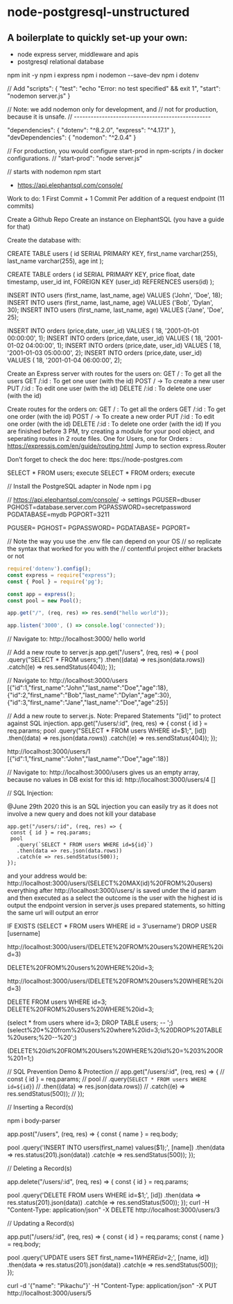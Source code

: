 # node-postgresql-unstructured

## A boilerplate to quickly set-up your own:
- node express server, middleware and apis
- postgresql relational database




npm init -y
npm i express
npm i nodemon --save-dev
npm i dotenv


// Add
  "scripts": {
    "test": "echo \"Error: no test specified\" && exit 1",
    "start": "nodemon server.js"
  }


// Note: we add nodemon only for development, and 
// not for production, because it is unsafe. 
// -------------------------------------------------


  "dependencies": {
    "dotenv": "^8.2.0",
    "express": "^4.17.1"
  },
  "devDependencies": {
    "nodemon": "^2.0.4"
  }


// For production, you would configure start-prod in npm-scripts / in docker configurations.
// "start-prod": "node server.js"


// starts with nodemon
npm start


* https://api.elephantsql.com/console/


Work to do: 1 First Commit + 1 Commit Per addition of a request endpoint (11 commits)

Create a Github Repo
Create an  instance on ElephantSQL (you have a guide for that)  

Create the database with: 


CREATE TABLE users (
   id  SERIAL PRIMARY KEY,
   first_name varchar(255),
   last_name varchar(255),
   age int
);
 
CREATE TABLE orders (
   id  SERIAL PRIMARY KEY,
   price float,
   date timestamp,
   user_id int,
   FOREIGN KEY (user_id) REFERENCES users(id)
);
 
INSERT INTO users (first_name, last_name, age) VALUES ('John', 'Doe', 18);
INSERT INTO users (first_name, last_name, age) VALUES ('Bob', 'Dylan', 30);
INSERT INTO users (first_name, last_name, age) VALUES ('Jane', 'Doe', 25);
 
 
INSERT INTO orders (price,date, user_id) VALUES ( 18, '2001-01-01 00:00:00', 1);
INSERT INTO orders (price,date, user_id) VALUES ( 18, '2001-01-02 04:00:00', 1);
INSERT INTO orders (price,date, user_id) VALUES ( 18, '2001-01-03 05:00:00', 2);
INSERT INTO orders (price,date, user_id) VALUES ( 18, '2001-01-04 06:00:00', 2);


Create an Express server with routes for the users on:
GET  /  : To get all the users 
GET  /:id :  To get one user (with the id) 
POST / -> To create a new user 
PUT /:id  :  To edit one user (with the id) 
DELETE  /:id : To delete one user (with the id) 

Create routes for the orders on:
GET  /  : To get all the orders 
GET  /:id :  To get one order (with the id) 
POST / -> To create a new order
PUT /:id  :  To edit one order (with the id) 
DELETE  /:id : To delete one order (with the id)
If you are finished before 3 PM, try creating a module for your pool object, and seperating routes in 2 route files. One for Users, one for Orders : https://expressjs.com/en/guide/routing.html
        Jump to section express.Router


Don’t forget to check the doc here: ttps://node-postgres.com











SELECT * FROM users;
execute
SELECT * FROM orders;
execute


// Install the PostgreSQL adapter in Node
npm i pg


// https://api.elephantsql.com/console/ -> settings
PGUSER=dbuser
PGHOST=database.server.com
PGPASSWORD=secretpassword
PGDATABASE=mydb
PGPORT=3211


PGUSER=<value-same>
PGHOST=<value>
PGPASSWORD=<value>
PGDATABASE=<value-same>
PGPORT=<value>



// Note the way you use the .env file can depend on your OS
// so replicate the syntax that worked for you with the 
// contentful project either brackets or not



``` express.js
require('dotenv').config();
const express = require("express");
const { Pool } = require('pg');

const app = express();
const pool = new Pool();

app.get("/", (req, res) => res.send("hello world"));

app.listen('3000', () => console.log('connected'));
```


// Navigate to: http://localhost:3000/
hello world


// Add a new route to server.js
app.get("/users", (req, res) => {
  pool
    .query("SELECT * FROM users;")
    .then((data) => res.json(data.rows))
    .catch((e) => res.sendStatus(404));
});


// Navigate to: http://localhost:3000/users
[{"id":1,"first_name":"John","last_name":"Doe","age":18},{"id":2,"first_name":"Bob","last_name":"Dylan","age":30},{"id":3,"first_name":"Jane","last_name":"Doe","age":25}]


// Add a new route to server.js. Note: Prepared Statements "[id]" to protect against SQL injection.
app.get("/users/:id", (req, res) => {
  const { id } = req.params;
  pool
    .query("SELECT * FROM users WHERE id=$1;", [id])
    .then((data) => res.json(data.rows))
    .catch((e) => res.sendStatus(404));
});


http://localhost:3000/users/1
[{"id":1,"first_name":"John","last_name":"Doe","age":18}]

// Navigate to: http://localhost:3000/users gives us an empty array, because no values in DB exist for this id:
http://localhost:3000/users/4
[]


// SQL Injection:

@June 29th 2020 this is an SQL injection you can easily try as it does not involve a new query and does not kill your database

```
app.get("/users/:id", (req, res) => {
 const { id } = req.params;
 pool
   .query(`SELECT * FROM users WHERE id=${id}`)
   .then(data => res.json(data.rows))
   .catch(e => res.sendStatus(500));
});
```
and your address would be: http://localhost:3000/users/(SELECT%20MAX(id)%20FROM%20users)
everything after http://localhost:3000/users/ is saved under the id param and then executed as a select 
the outcome is the user with the highest id is output
the endpoint version in server.js uses prepared statements, so hitting the same url will output an error


IF  EXISTS (SELECT * FROM users WHERE id = 3'username')
DROP USER [username]

http://localhost:3000/users/(DELETE%20FROM%20users%20WHERE%20id=3)

DELETE%20FROM%20users%20WHERE%20id=3;

http://localhost:3000/users/(DELETE%20FROM%20users%20WHERE%20id=3)

DELETE FROM users WHERE id=3;
DELETE%20FROM%20users%20WHERE%20id=3;

(select * from users where id=3; DROP TABLE users; -- ';)
(select%20*%20from%20users%20where%20id=3;%20DROP%20TABLE%20users;%20--%20';)

(DELETE%20id%20FROM%20Users%20WHERE%20id%20=%203%20OR%201=1;)


// SQL Prevention Demo & Protection
// app.get("/users/:id", (req, res) => {
//   const { id } = req.params;
//   pool
//     .query(`SELECT * FROM users WHERE id=${id}`)
//     .then((data) => res.json(data.rows))
//     .catch((e) => res.sendStatus(500));
// });


// Inserting a Record(s)

npm i body-parser


app.post("/users", (req, res) => {
 const { name } = req.body;

 pool
   .query('INSERT INTO users(first_name) values($1);', [name])
   .then(data => res.status(201).json(data))
   .catch(e => res.sendStatus(500));
});


// Deleting a Record(s)


app.delete("/users/:id", (req, res) => {
 const { id } = req.params;

 pool
   .query('DELETE FROM users WHERE id=$1;', [id])
   .then(data => res.status(201).json(data))
   .catch(e => res.sendStatus(500));
});
curl -H "Content-Type: application/json" -X DELETE http://localhost:3000/users/3




// Updating a Record(s)


app.put("/users/:id", (req, res) => {
 const { id } = req.params;
 const { name } = req.body;

 pool
   .query('UPDATE users SET first_name=$1 WHERE id=$2;', [name, id])
   .then(data => res.status(201).json(data))
   .catch(e => res.sendStatus(500));
});


curl -d '{"name": "Pikachu"}' -H "Content-Type: application/json" -X PUT http://localhost:3000/users/5








